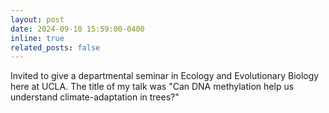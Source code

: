 ```yaml
---
layout: post
date: 2024-09-10 15:59:00-0400
inline: true
related_posts: false
---
```


Invited to give a departmental seminar in Ecology and Evolutionary Biology here at UCLA. The title of my talk was "Can DNA methylation help us understand climate-adaptation in trees?"
